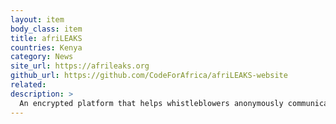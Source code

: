 ```yaml
---
layout: item
body_class: item
title: afriLEAKS
countries: Kenya
category: News
site_url: https://afrileaks.org
github_url: https://github.com/CodeForAfrica/afriLEAKS-website
related: 
description: >
  An encrypted platform that helps whistleblowers anonymously communicate with journalists / civic watchdogs.
---
```

